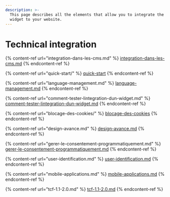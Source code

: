 ```yaml
---
description: >-
  This page describes all the elements that allow you to integrate the Dastra
  widget to your website.
---
```


# Technical integration

{% content-ref url="integration-dans-les-cms.md" %}
[integration-dans-les-cms.md](integration-dans-les-cms.md)
{% endcontent-ref %}

{% content-ref url="quick-start/" %}
[quick-start](quick-start/)
{% endcontent-ref %}

{% content-ref url="language-management.md" %}
[language-management.md](language-management.md)
{% endcontent-ref %}

{% content-ref url="comment-tester-lintegration-dun-widget.md" %}
[comment-tester-lintegration-dun-widget.md](comment-tester-lintegration-dun-widget.md)
{% endcontent-ref %}

{% content-ref url="blocage-des-cookies/" %}
[blocage-des-cookies](blocage-des-cookies/)
{% endcontent-ref %}

{% content-ref url="design-avance.md" %}
[design-avance.md](design-avance.md)
{% endcontent-ref %}

{% content-ref url="gerer-le-consentement-programmatiquement.md" %}
[gerer-le-consentement-programmatiquement.md](gerer-le-consentement-programmatiquement.md)
{% endcontent-ref %}

{% content-ref url="user-identification.md" %}
[user-identification.md](user-identification.md)
{% endcontent-ref %}

{% content-ref url="mobile-applications.md" %}
[mobile-applications.md](mobile-applications.md)
{% endcontent-ref %}

{% content-ref url="tcf-1.1-2.0.md" %}
[tcf-1.1-2.0.md](tcf-1.1-2.0.md)
{% endcontent-ref %}
